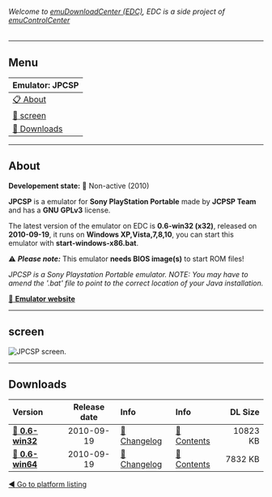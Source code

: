 ###### Welcome to [emuDownloadCenter (EDC)](https://github.com/PhoenixInteractiveNL/emuDownloadCenter/wiki/), EDC is a side project of [emuControlCenter](https://github.com/PhoenixInteractiveNL/emuControlCenter/wiki/)
***
## Menu
| **Emulator: JPCSP** |
|:---------|
| [:clipboard: About](#about) |
| [:sunrise: screen](#screen) |
| [:floppy_disk: Downloads](#downloads) |
***
## About
**Developement state:** :red_circle: Non-active (2010)

**JPCSP** is a emulator for **Sony PlayStation Portable** made by **JCPSP Team** and has a **GNU GPLv3** license.

The latest version of the emulator on EDC is **0.6-win32 (x32)**, released on **2010-09-19**, it runs on **Windows XP,Vista,7,8,10**, you can start this emulator with **start-windows-x86.bat**.

:warning: _**Please note:**_ This emulator **needs BIOS image(s)** to start ROM files!

_JPCSP is a Sony Playstation Portable emulator. NOTE: You may have to amend the '.bat' file to point to the correct location of your Java installation._

[:link: **Emulator website**](http://www.jpcsp.org)
***
## screen
![](https://raw.githubusercontent.com/PhoenixInteractiveNL/emuDownloadCenter/master/hooks/jpcsp/emulator_screen_01.jpg "JPCSP screen.")
***
## Downloads
| Version  | Release date  | Info       | Info       | DL Size    |
|:---------|:-------------:|:-----------|:-----------|-----------:|
| [:floppy_disk: **0.6-win32**](https://github.com/PhoenixInteractiveNL/edc-repo0005/raw/master/jpcsp/0.6-win32.7z) | 2010-09-19 | [:page_facing_up: Changelog](https://github.com/PhoenixInteractiveNL/edc-repo0005/blob/master/jpcsp/0.6-win32_changelog.txt) | [:mag_right: Contents](https://github.com/PhoenixInteractiveNL/edc-repo0005/blob/master/jpcsp/0.6-win32_contents.txt) | 10823 KB |
| [:floppy_disk: **0.6-win64**](https://github.com/PhoenixInteractiveNL/edc-repo0005/raw/master/jpcsp/0.6-win64.7z) | 2010-09-19 | [:page_facing_up: Changelog](https://github.com/PhoenixInteractiveNL/edc-repo0005/blob/master/jpcsp/0.6-win64_changelog.txt) | [:mag_right: Contents](https://github.com/PhoenixInteractiveNL/edc-repo0005/blob/master/jpcsp/0.6-win64_contents.txt) | 7832 KB |

[:arrow_backward: Go to platform listing](https://github.com/PhoenixInteractiveNL/emuDownloadCenter/wiki/EDC-Platform-List)
